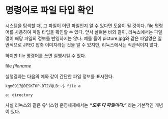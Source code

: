 
# 명령어로 파일 타입 확인


시스템을 탐색할 때, 그 파일이 어떤 파일인지 알 수 있다면 도움이 될 것이다. file 명령어를 사용하여 파일 타입을 확인할 수 있다. 앞서 살펴본 바와 같이, 리눅스에서는 파일명이 해당 파일의 정보를 반영하지는 않다. 예를 들어 picture.jpg와 같은 파일명은 일반적으로 JPEG 압축 이미지라는 것을 알 수 있지만, 리눅스에서는 직관적이지 않다.

하지만 file 명령어를 쓰면 실행시킬 수 있다.


file *filename*


실행결과는 다음의 예와 같이 간단한 파일 정보를 표시한다.


``` shell
kgm0917@DESKTOP-DT2VQLB:~$ file a

a: directory
```


사실 리눅스와 같은 유닉스형 운영체제에서는 ***“모두 다 파일이다.”*** 라는 기본적인 개념이 있다.


